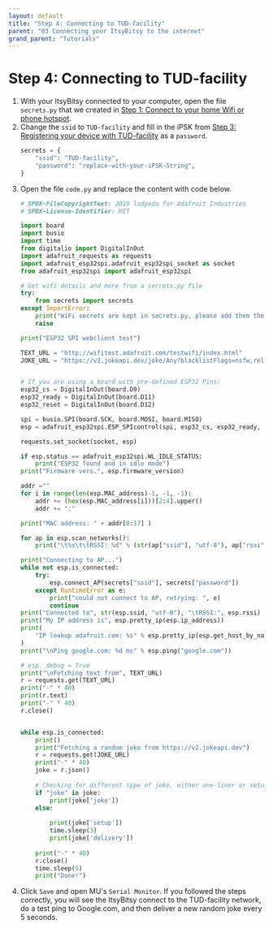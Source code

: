 ```yaml
---
layout: default
title: "Step 4: Connecting to TUD-facility"
parent: "03 Connecting your ItsyBitsy to the internet"
grand_parent: "Tutorials"
---
```


# Step 4: Connecting to TUD-facility

1.  With your ItsyBitsy connected to your computer, open the file `secrets.py` that we created in [Step 1: Connect to your home Wifi or phone hotspot](/docs/tutorials/03-connect-to-the-internet/step-1).
2.  Change the `ssid` to `TUD-facility` and fill in the iPSK from [Step 3: Registering your device with TUD-facility](/docs/tutorials/03-connect-to-the-internet/step-3) as a `password`.
    ```python
    secrets = {
        "ssid": "TUD-facility",
        "password": "replace-with-your-iPSK-String",
    }
    ```
3.  Open the file `code.py` and replace the content with code below.
    ```python
    # SPDX-FileCopyrightText: 2019 ladyada for Adafruit Industries
    # SPDX-License-Identifier: MIT
    
    import board
    import busio
    import time
    from digitalio import DigitalInOut
    import adafruit_requests as requests
    import adafruit_esp32spi.adafruit_esp32spi_socket as socket
    from adafruit_esp32spi import adafruit_esp32spi
    
    # Get wifi details and more from a secrets.py file
    try:
        from secrets import secrets
    except ImportError:
        print("WiFi secrets are kept in secrets.py, please add them there!")
        raise
    
    print("ESP32 SPI webclient test")
    
    TEXT_URL = "http://wifitest.adafruit.com/testwifi/index.html"
    JOKE_URL = "https://v2.jokeapi.dev/joke/Any?blacklistFlags=nsfw,religious,political,racist,sexist,explicit"


    # If you are using a board with pre-defined ESP32 Pins:
    esp32_cs = DigitalInOut(board.D9)
    esp32_ready = DigitalInOut(board.D11)
    esp32_reset = DigitalInOut(board.D12)
    
    spi = busio.SPI(board.SCK, board.MOSI, board.MISO)
    esp = adafruit_esp32spi.ESP_SPIcontrol(spi, esp32_cs, esp32_ready, esp32_reset)
    
    requests.set_socket(socket, esp)
    
    if esp.status == adafruit_esp32spi.WL_IDLE_STATUS:
        print("ESP32 found and in idle mode")
    print("Firmware vers.", esp.firmware_version)
    
    addr =""
    for i in range(len(esp.MAC_address)-1, -1, -1):
        addr += (hex(esp.MAC_address[i]))[2:4].upper()
        addr += ":"
    
    print("MAC address: " + addr[0:17] )
    
    for ap in esp.scan_networks():
        print("\t%s\t\tRSSI: %d" % (str(ap["ssid"], "utf-8"), ap["rssi"]))
    
    print("Connecting to AP...")
    while not esp.is_connected:
        try:
            esp.connect_AP(secrets["ssid"], secrets["password"])
        except RuntimeError as e:
            print("could not connect to AP, retrying: ", e)
            continue
    print("Connected to", str(esp.ssid, "utf-8"), "\tRSSI:", esp.rssi)
    print("My IP address is", esp.pretty_ip(esp.ip_address))
    print(
        "IP lookup adafruit.com: %s" % esp.pretty_ip(esp.get_host_by_name("adafruit.com"))
    )
    print("\nPing google.com: %d ms" % esp.ping("google.com"))
    
    # esp._debug = True
    print("\nFetching text from", TEXT_URL)
    r = requests.get(TEXT_URL)
    print("-" * 40)
    print(r.text)
    print("-" * 40)
    r.close()


    while esp.is_connected:
        print()
        print("Fetching a random joke from https://v2.jokeapi.dev")
        r = requests.get(JOKE_URL)
        print("-" * 40)
        joke = r.json()
        
        # Checking for different type of joke, either one-liner or setup and delivery joke
        if "joke" in joke:
            print(joke['joke'])
        else:
                
            print(joke['setup'])
            time.sleep(3)
            print(joke['delivery'])
            
        print("-" * 40)
        r.close()
        time.sleep(5)
        print("Done!")
    ```
4. Click `Save` and open MU's `Serial Monitor`. If you followed the steps correctly, you will see the ItsyBitsy connect to the TUD-facility network, do a test ping to Google.com, and then deliver a new random joke every 5 seconds.
